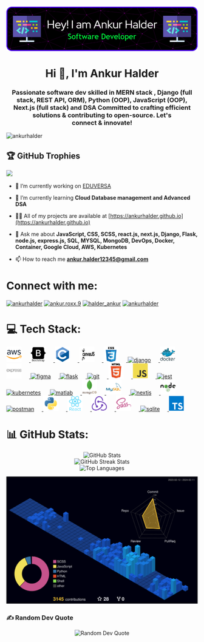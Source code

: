 ![Header](./images/header.png)

<h1 align="center">Hi 👋, I'm Ankur Halder</h1>
<h3 align="center">Passionate software dev skilled in MERN stack , Django (full stack, REST API, ORM), Python (OOP), JavaScript (OOP), Next.js (full stack) and DSA Committed to crafting efficient solutions & contributing to open-source. Let's connect & innovate!</h3>

<p align="left"> <img src="https://komarev.com/ghpvc/?username=ankurhalder&label=Profile%20views&color=0e75b6&style=flat" alt="ankurhalder" /> </p>

## 🏆 GitHub Trophies

![](https://github-profile-trophy.vercel.app/?username=ankurhalder&theme=radical&no-frame=false&no-bg=false&margin-w=4)

- 🔭 I’m currently working on [EDUVERSA](https://github.com/eduversa/eduversa.github.io)

- 🌱 I’m currently learning **Cloud Database management and Advanced DSA**

- 👨‍💻 All of my projects are available at [https://ankurhalder.github.io](https://ankurhalder.github.io)

- 💬 Ask me about **JavaScript, CSS, SCSS, react.js, next.js, Django, Flask, node.js, express.js, SQL, MYSQL, MongoDB, DevOps, Docker, Container, Google Cloud, AWS, Kubernetes**

- 📫 How to reach me **ankur.halder12345@gmail.com**

# Connect with me:

<p align="left">
<a href="https://linkedin.com/in/ankurhalder" target="blank"><img align="center" src="https://raw.githubusercontent.com/rahuldkjain/github-profile-readme-generator/master/src/images/icons/Social/linked-in-alt.svg" alt="ankurhalder" height="30" width="40" /></a>
<a href="https://fb.com/ankur.roxx.9" target="blank"><img align="center" src="https://raw.githubusercontent.com/rahuldkjain/github-profile-readme-generator/master/src/images/icons/Social/facebook.svg" alt="ankur.roxx.9" height="30" width="40" /></a>
<a href="https://instagram.com/halder_ankur" target="blank"><img align="center" src="https://raw.githubusercontent.com/rahuldkjain/github-profile-readme-generator/master/src/images/icons/Social/instagram.svg" alt="halder_ankur" height="30" width="40" /></a>
<a href="https://www.leetcode.com/ankurhalder" target="blank"><img align="center" src="https://raw.githubusercontent.com/rahuldkjain/github-profile-readme-generator/master/src/images/icons/Social/leet-code.svg" alt="ankurhalder" height="30" width="40" /></a>
</p>

# 💻 Tech Stack:

<p align="left"> <a href="https://aws.amazon.com" target="_blank" rel="noreferrer"> <img style = "margin: 0 20px 0 0 " src="https://raw.githubusercontent.com/devicons/devicon/master/icons/amazonwebservices/amazonwebservices-original-wordmark.svg" alt="aws" width="40" height="40"/> </a> <a href="https://getbootstrap.com" target="_blank" rel="noreferrer"> <img style = "margin: 0 20px 0 0 " src="https://raw.githubusercontent.com/devicons/devicon/master/icons/bootstrap/bootstrap-plain-wordmark.svg" alt="bootstrap" width="40" height="40"/> </a> <a href="https://www.cprogramming.com/" target="_blank" rel="noreferrer"> <img style = "margin: 0 20px 0 0 " src="https://raw.githubusercontent.com/devicons/devicon/master/icons/c/c-original.svg" alt="c" width="40" height="40"/> </a> <a href="https://canvasjs.com" target="_blank" rel="noreferrer"> <img style = "margin: 0 20px 0 0 " src="https://raw.githubusercontent.com/Hardik0307/Hardik0307/master/assets/canvasjs-charts.svg" alt="canvasjs" width="40" height="40"/> </a> <a href="https://www.w3schools.com/css/" target="_blank" rel="noreferrer"> <img style = "margin: 0 20px 0 0 " src="https://raw.githubusercontent.com/devicons/devicon/master/icons/css3/css3-original-wordmark.svg" alt="css3" width="40" height="40"/> </a> <a href="https://www.djangoproject.com/" target="_blank" rel="noreferrer"> <img style = "margin: 0 20px 0 0 " src="https://cdn.worldvectorlogo.com/logos/django.svg" alt="django" width="40" height="40"/> </a> <a href="https://www.docker.com/" target="_blank" rel="noreferrer"> <img style = "margin: 0 20px 0 0 " src="https://raw.githubusercontent.com/devicons/devicon/master/icons/docker/docker-original-wordmark.svg" alt="docker" width="40" height="40"/> </a> <a href="https://expressjs.com" target="_blank" rel="noreferrer"> <img style = "margin: 0 20px 0 0 " src="https://raw.githubusercontent.com/devicons/devicon/master/icons/express/express-original-wordmark.svg" alt="express" width="40" height="40"/> </a> <a href="https://www.figma.com/" target="_blank" rel="noreferrer"> <img style = "margin: 0 20px 0 0 " src="https://www.vectorlogo.zone/logos/figma/figma-icon.svg" alt="figma" width="40" height="40"/> </a> <a href="https://flask.palletsprojects.com/" target="_blank" rel="noreferrer"> <img style = "margin: 0 20px 0 0 " src="https://www.vectorlogo.zone/logos/pocoo_flask/pocoo_flask-icon.svg" alt="flask" width="40" height="40"/> </a> <a href="https://git-scm.com/" target="_blank" rel="noreferrer"> <img style = "margin: 0 20px 0 0 " src="https://www.vectorlogo.zone/logos/git-scm/git-scm-icon.svg" alt="git" width="40" height="40"/> </a> <a href="https://www.w3.org/html/" target="_blank" rel="noreferrer"> <img style = "margin: 0 20px 0 0 " src="https://raw.githubusercontent.com/devicons/devicon/master/icons/html5/html5-original-wordmark.svg" alt="html5" width="40" height="40"/> </a> <a href="https://developer.mozilla.org/en-US/docs/Web/JavaScript" target="_blank" rel="noreferrer"> <img style = "margin: 0 20px 0 0 " src="https://raw.githubusercontent.com/devicons/devicon/master/icons/javascript/javascript-original.svg" alt="javascript" width="40" height="40"/> </a> <a href="https://jestjs.io" target="_blank" rel="noreferrer"> <img style = "margin: 0 20px 0 0 " src="https://www.vectorlogo.zone/logos/jestjsio/jestjsio-icon.svg" alt="jest" width="40" height="40"/> </a> <a href="https://kubernetes.io" target="_blank" rel="noreferrer"> <img style = "margin: 0 20px 0 0 " src="https://www.vectorlogo.zone/logos/kubernetes/kubernetes-icon.svg" alt="kubernetes" width="40" height="40"/> </a> <a href="https://www.mathworks.com/" target="_blank" rel="noreferrer"> <img style = "margin: 0 20px 0 0 " src="https://upload.wikimedia.org/wikipedia/commons/2/21/Matlab_Logo.png" alt="matlab" width="40" height="40"/> </a> <a href="https://www.mongodb.com/" target="_blank" rel="noreferrer"> <img style = "margin: 0 20px 0 0 " src="https://raw.githubusercontent.com/devicons/devicon/master/icons/mongodb/mongodb-original-wordmark.svg" alt="mongodb" width="40" height="40"/> </a> <a href="https://www.mysql.com/" target="_blank" rel="noreferrer"> <img style = "margin: 0 20px 0 0 " src="https://raw.githubusercontent.com/devicons/devicon/master/icons/mysql/mysql-original-wordmark.svg" alt="mysql" width="40" height="40"/> </a> <a href="https://nextjs.org/" target="_blank" rel="noreferrer"> <img style = "margin: 0 20px 0 0 " src="https://cdn.worldvectorlogo.com/logos/nextjs-2.svg" alt="nextjs" width="40" height="40"/> </a> <a href="https://nodejs.org" target="_blank" rel="noreferrer"> <img style = "margin: 0 20px 0 0 " src="https://raw.githubusercontent.com/devicons/devicon/master/icons/nodejs/nodejs-original-wordmark.svg" alt="nodejs" width="40" height="40"/> </a> <a href="https://postman.com" target="_blank" rel="noreferrer"> <img style = "margin: 0 20px 0 0 " src="https://www.vectorlogo.zone/logos/getpostman/getpostman-icon.svg" alt="postman" width="40" height="40"/> </a> <a href="https://www.python.org" target="_blank" rel="noreferrer"> <img style = "margin: 0 20px 0 0 " src="https://raw.githubusercontent.com/devicons/devicon/master/icons/python/python-original.svg" alt="python" width="40" height="40"/> </a> <a href="https://reactjs.org/" target="_blank" rel="noreferrer"> <img style = "margin: 0 20px 0 0 " src="https://raw.githubusercontent.com/devicons/devicon/master/icons/react/react-original-wordmark.svg" alt="react" width="40" height="40"/> </a> <a href="https://redux.js.org" target="_blank" rel="noreferrer"> <img style = "margin: 0 20px 0 0 " src="https://raw.githubusercontent.com/devicons/devicon/master/icons/redux/redux-original.svg" alt="redux" width="40" height="40"/> </a> <a href="https://sass-lang.com" target="_blank" rel="noreferrer"> <img style = "margin: 0 20px 0 0 " src="https://raw.githubusercontent.com/devicons/devicon/master/icons/sass/sass-original.svg" alt="sass" width="40" height="40"/> </a> <a href="https://www.sqlite.org/" target="_blank" rel="noreferrer"> <img style = "margin: 0 20px 0 0 " src="https://www.vectorlogo.zone/logos/sqlite/sqlite-icon.svg" alt="sqlite" width="40" height="40"/> </a> <a href="https://www.typescriptlang.org/" target="_blank" rel="noreferrer"> <img style = "margin: 0 20px 0 0 " src="https://raw.githubusercontent.com/devicons/devicon/master/icons/typescript/typescript-original.svg" alt="typescript" width="40" height="40"/> </a> </p>

# 📊 GitHub Stats:

<p align="center">
  <img src="https://github-readme-stats.vercel.app/api?username=ankurhalder&theme=blue-green&hide_border=false&include_all_commits=true&count_private=true" alt="GitHub Stats"/>
  <br/>
  <img src="https://github-readme-streak-stats.herokuapp.com/?user=ankurhalder&theme=blue-green&hide_border=false" alt="GitHub Streak Stats"/>
  <br/>
  <img src="https://github-readme-stats.vercel.app/api/top-langs/?username=ankurhalder&theme=blue-green&hide_border=false&include_all_commits=true&count_private=true&layout=compact" alt="Top Languages"/>
</p>

![](./profile-3d-contrib/profile-night-view.svg)

### ✍️ Random Dev Quote

<p align="center">
  <img src="https://quotes-github-readme.vercel.app/api?type=horizontal&theme=light" alt="Random Dev Quote"/>
</p>

